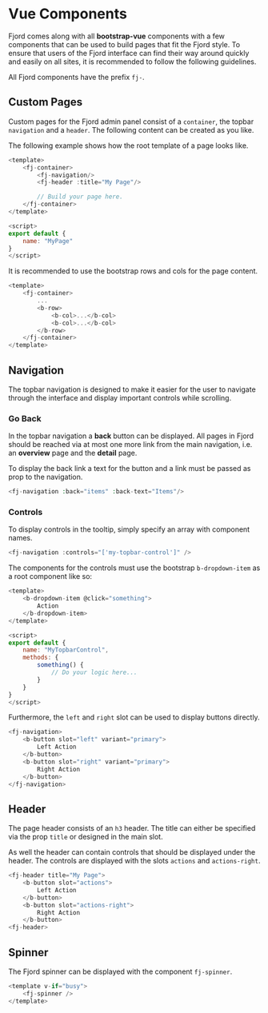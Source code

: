 # Vue Components

Fjord comes along with all **bootstrap-vue** components with a few components that can be used to build pages that fit the Fjord style. To ensure that users of the Fjord interface can find their way around quickly and easily on all sites, it is recommended to follow the following guidelines.

All Fjord components have the prefix `fj-`.

## Custom Pages

Custom pages for the Fjord admin panel consist of a `container`, the topbar `navigation` and a `header`. The following content can be created as you like.

The following example shows how the root template of a page looks like.

```javascript
<template>
    <fj-container>
        <fj-navigation/>
        <fj-header :title="My Page"/>

        // Build your page here.
    </fj-container>
</template>

<script>
export default {
    name: "MyPage"
}
</script>
```

It is recommended to use the bootstrap rows and cols for the page content.

```javascript
<template>
    <fj-container>
        ...
        <b-row>
            <b-col>...</b-col>
            <b-col>...</b-col>
        </b-row>
    </fj-container>
</template>
```

## Navigation

The topbar navigation is designed to make it easier for the user to navigate through the interface and display important controls while scrolling.

### Go Back

In the topbar navigation a **back** button can be displayed. All pages in Fjord should be reached via at most one more link from the main navigation, i.e. an **overview** page and the **detail** page.

To display the back link a text for the button and a link must be passed as prop to the navigation.

```php
<fj-navigation :back="items" :back-text="Items"/>
```

### Controls

To display controls in the tooltip, simply specify an array with component names.

```javascript
<fj-navigation :controls="['my-topbar-control']" />
```

The components for the controls must use the bootstrap `b-dropdown-item` as a root component like so:

```javascript
<template>
    <b-dropdown-item @click="something">
        Action
    </b-dropdown-item>
</template>

<script>
export default {
    name: "MyTopbarControl",
    methods: {
        something() {
            // Do your logic here...
        }
    }
}
</script>
```

Furthermore, the `left` and `right` slot can be used to display buttons directly.

```php
<fj-navigation>
    <b-button slot="left" variant="primary">
        Left Action
    </b-button>
    <b-button slot="right" variant="primary">
        Right Action
    </b-button>
</fj-navigation>
```

## Header

The page header consists of an `h3` header. The title can either be specified via the prop `title` or designed in the main slot.

As well the header can contain controls that should be displayed under the header. The controls are displayed with the slots `actions` and `actions-right`.

```javascript
<fj-header title="My Page">
    <b-button slot="actions">
        Left Action
    </b-button>
    <b-button slot="actions-right">
        Right Action
    </b-button>
<fj-header>
```

## Spinner

The Fjord spinner can be displayed with the component `fj-spinner`.

```javascript
<template v-if="busy">
    <fj-spinner />
</template>
```
